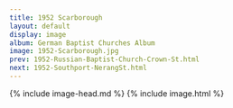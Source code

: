 ```yaml
---
title: 1952 Scarborough
layout: default
display: image
album: German Baptist Churches Album
image: 1952-Scarborough.jpg
prev: 1952-Russian-Baptist-Church-Crown-St.html
next: 1952-Southport-NerangSt.html
---
```

{% include image-head.md %}
{% include image.html %}